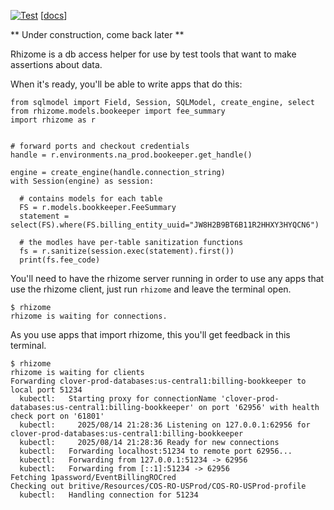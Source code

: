 [![Test](https://github.corp.clover.com/matt-rixman/rhizome/workflows/Test/badge.svg)](https://github.corp.clover.com/matt-rixman/rhizome/actions/workflows/test.yml) \[[docs](https://github.corp.clover.com/pages/matt-rixman/rhizome/)\]

** Under construction, come back later **

Rhizome is a db access helper for use by test tools that want to make assertions about data.

When it's ready, you'll be able to write apps that do this:

```python3
from sqlmodel import Field, Session, SQLModel, create_engine, select
from rhizome.models.bookeeper import fee_summary
import rhizome as r


# forward ports and checkout credentials
handle = r.environments.na_prod.bookeeper.get_handle()

engine = create_engine(handle.connection_string)
with Session(engine) as session:

  # contains models for each table
  FS = r.models.bookkeeper.FeeSummary
  statement = select(FS).where(FS.billing_entity_uuid="JW8H2B9BT6B11R2HHXY3HYQCN6")

  # the modles have per-table sanitization functions
  fs = r.sanitize(session.exec(statement).first())
  print(fs.fee_code)
```

You'll need to have the rhizome server running in order to use any apps that use the rhizome client, just run `rhizome` and leave the terminal open.
```
$ rhizome
rhizome is waiting for connections.
```

As you use apps that import rhizome, this you'll get feedback in this terminal.
```
$ rhizome
rhizome is waiting for clients
Forwarding clover-prod-databases:us-central1:billing-bookkeeper to local port 51234
  kubectl:   Starting proxy for connectionName 'clover-prod-databases:us-central1:billing-bookkeeper' on port '62956' with health check port on '61801'
  kubectl:     2025/08/14 21:28:36 Listening on 127.0.0.1:62956 for clover-prod-databases:us-central1:billing-bookkeeper
  kubectl:     2025/08/14 21:28:36 Ready for new connections
  kubectl:   Forwarding localhost:51234 to remote port 62956...
  kubectl:   Forwarding from 127.0.0.1:51234 -> 62956
  kubectl:   Forwarding from [::1]:51234 -> 62956
Fetching 1password/EventBillingROCred
Checking out britive/Resources/COS-RO-USProd/COS-RO-USProd-profile
  kubectl:   Handling connection for 51234
```



